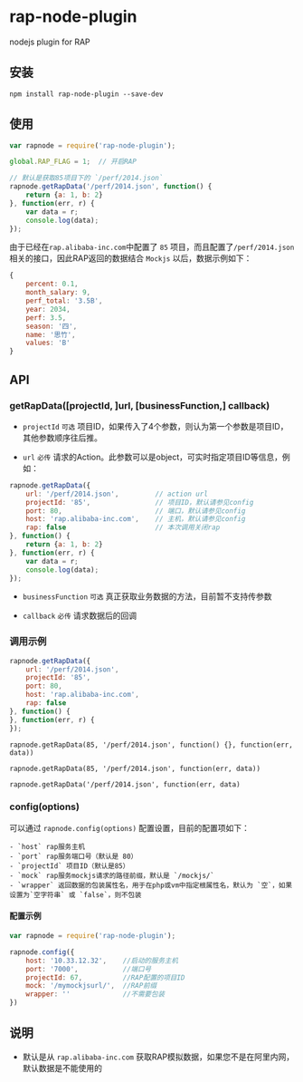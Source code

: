 rap-node-plugin
===============

nodejs plugin for RAP

## 安装

`npm install rap-node-plugin --save-dev`

## 使用

```js
var rapnode = require('rap-node-plugin');

global.RAP_FLAG = 1;  // 开启RAP

// 默认是获取85项目下的 `/perf/2014.json` 
rapnode.getRapData('/perf/2014.json', function() {
    return {a: 1, b: 2}
}, function(err, r) {
    var data = r;
    console.log(data);
});
```

由于已经在`rap.alibaba-inc.com`中配置了 `85` 项目，而且配置了`/perf/2014.json`相关的接口，因此RAP返回的数据结合 `Mockjs` 以后，数据示例如下：

```js
{ 
    percent: 0.1,
    month_salary: 9,
    perf_total: '3.5B',
    year: 2034,
    perf: 3.5,
    season: '四',
    name: '思竹',
    values: 'B' 
}
```

## API

### getRapData([projectId, ]url, [businessFunction,] callback)

- `projectId` `可选` 项目ID，如果传入了4个参数，则认为第一个参数是项目ID，其他参数顺序往后推。

- `url` `必传` 请求的Action。此参数可以是object，可实时指定项目ID等信息，例如：

```js
rapnode.getRapData({
    url: '/perf/2014.json',         // action url
    projectId: '85',                // 项目ID，默认请参见config
    port: 80,                       // 端口，默认请参见config
    host: 'rap.alibaba-inc.com',    // 主机，默认请参见config
    rap: false                      // 本次调用关闭rap
}, function() {
    return {a: 1, b: 2}
}, function(err, r) {
    var data = r;
    console.log(data);
});
```

- `businessFunction` `可选` 真正获取业务数据的方法，目前暂不支持传参数

- `callback` `必传` 请求数据后的回调

### 调用示例
```js
rapnode.getRapData({
    url: '/perf/2014.json', 
    projectId: '85', 
    port: 80,
    host: 'rap.alibaba-inc.com', 
    rap: false
}, function() {
}, function(err, r) {
});
```

```
rapnode.getRapData(85, '/perf/2014.json', function() {}, function(err, data))
```

```
rapnode.getRapData(85, '/perf/2014.json', function(err, data))
```

```
rapnode.getRapData('/perf/2014.json', function(err, data)
```

### config(options)

可以通过 `rapnode.config(options)` 配置设置，目前的配置项如下：

    - `host` rap服务主机
    - `port` rap服务端口号（默认是 80）
    - `projectId` 项目ID（默认是85）
    - `mock` rap服务mockjs请求的路径前缀，默认是 `/mockjs/`
    - `wrapper` 返回数据的包装属性名，用于在php或vm中指定根属性名，默认为 `空`，如果设置为`空字符串` 或 `false`，则不包装

#### 配置示例

```js
var rapnode = require('rap-node-plugin');

rapnode.config({
    host: '10.33.12.32',    //启动的服务主机
    port: '7000',           //端口号
    projectId: 67,          //RAP配置的项目ID
    mock: '/mymockjsurl/',  //RAP前缀
    wrapper: ''             //不需要包装
})
```

## 说明

- 默认是从 `rap.alibaba-inc.com` 获取RAP模拟数据，如果您不是在阿里内网，默认数据是不能使用的